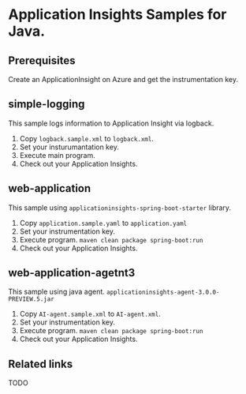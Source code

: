 # Application Insights Samples for Java.

## Prerequisites

Create an ApplicationInsight on Azure and get the instrumentation key.

## simple-logging

This sample logs information to Application Insight via logback.

1. Copy `logback.sample.xml` to `logback.xml`.
2. Set your insturumantation key.
3. Execute main program.
4. Check out your Application Insights.

## web-application

This sample using `applicationinsights-spring-boot-starter` library.

1. Copy `application.sample.yaml` to `application.yaml`
2. Set your instrumentation key.
3. Execute program. `maven clean package spring-boot:run`
4. Check out your Application Insights.

## web-application-agetnt3

This sample using java agent. `applicationinsights-agent-3.0.0-PREVIEW.5.jar` 

1. Copy `AI-agent.sample.xml` to `AI-agent.xml`.
2. Set your instrumentation key.
3. Execute program. `maven clean package spring-boot:run`
4. Check out your Application Insights.

## Related links

TODO


